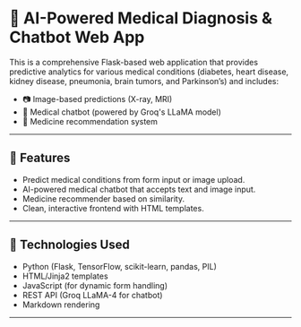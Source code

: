 # 🏥 AI-Powered Medical Diagnosis & Chatbot Web App

This is a comprehensive Flask-based web application that provides predictive analytics for various medical conditions (diabetes, heart disease, kidney disease, pneumonia, brain tumors, and Parkinson’s) and includes:

- 📷 Image-based predictions (X-ray, MRI)
- 🧠 Medical chatbot (powered by Groq's LLaMA model)
- 💊 Medicine recommendation system

---

## 🚀 Features

- Predict medical conditions from form input or image upload.
- AI-powered medical chatbot that accepts text and image input.
- Medicine recommender based on similarity.
- Clean, interactive frontend with HTML templates.

---

## 🧰 Technologies Used

- Python (Flask, TensorFlow, scikit-learn, pandas, PIL)
- HTML/Jinja2 templates
- JavaScript (for dynamic form handling)
- REST API (Groq LLaMA-4 for chatbot)
- Markdown rendering

---

